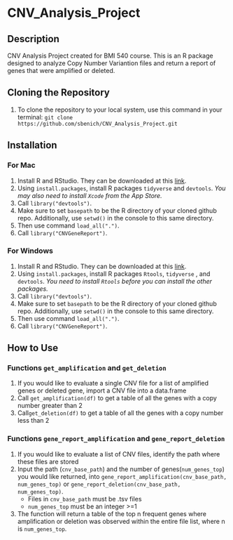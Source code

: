 # CNV_Analysis_Project
## Description
CNV Analysis Project created for BMI 540 course. This is an R package designed to analyze Copy Number Variantion files and return a report of genes that were amplified or deleted.
## Cloning the Repository
1. To clone the repository to your local system, use this command in your terminal: 
  `git clone https://github.com/sbenich/CNV_Analysis_Project.git`
## Installation
### For Mac
1. Install R and RStudio. They can be downloaded at this [link](https://posit.co/download/rstudio-desktop/).
2. Using `install.packages`, install R packages `tidyverse` and `devtools`. *You may also need to install `Xcode` from the App Store.*
3. Call `library("devtools")`.
4. Make sure to set `basepath` to be the R directory of your cloned github repo. Additionally, use `setwd()` in the console to this same directory.
5. Then use command `load_all(".")`.
6. Call `library("CNVGeneReport")`.
### For Windows
1. Install R and RStudio. They can be downloaded at this [link](https://posit.co/download/rstudio-desktop/).
2. Using `install.packages`, install R packages `Rtools`, `tidyverse` , and `devtools`. *You need to install `Rtools` before you can install the other packages.*
3. Call `library("devtools")`.
4. Make sure to set `basepath` to be the R directory of your cloned github repo. Additionally, use `setwd()` in the console to this same directory.
5. Then use command `load_all(".")`.
6. Call `library("CNVGeneReport")`.
## How to Use 
### Functions `get_amplification` and `get_deletion`
1. If you would like to evaluate a single CNV file for a list of amplified genes or deleted gene, import a CNV file into a data.frame
2. Call `get_amplification(df)` to get a table of all the genes with a copy number greater than 2
3. Call`get_deletion(df)` to get a table of all the genes with a copy number less than 2
### Functions `gene_report_amplification` and `gene_report_deletion`
1. If you would like to evaluate a list of CNV files, identify the path where these files are stored
2. Input the path (`cnv_base_path`) and the number of genes(`num_genes_top`) you would like returned, into `gene_report_amplification(cnv_base_path, num_genes_top)` or `gene_report_deletion(cnv_base_path, num_genes_top)`. 
   - Files in `cnv_base_path` must be .tsv files
   - `num_genes_top` must be an integer >=1
3. The function will return a table of the top n frequent genes where amplification or deletion was observed within the entire file list, where n is `num_genes_top`.
